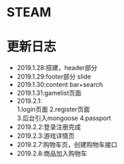 
# STEAM
#  更新日志

- 2019.1.28:搭建，header部分  
- 2019.1.29:footer部分  slide
- 2019.1.30:content bar+search
- 2019.1.31:gamelist页面
- 2019.2.1:   
1.login页面  2.register页面  
3.后台引入mongoose  4.passport
- 2019.2.2:登录注册完成  
- 2019.2.3:游戏详情页  
- 2019.2.7:购物车页，创建购物车接口
- 2019.2.8:商品加入购物车
